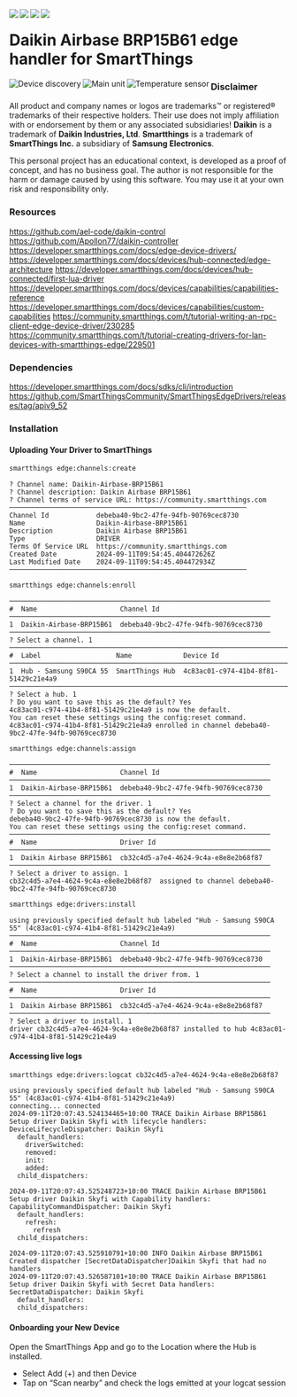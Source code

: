 <div align="center">    
 <img src="https://img.shields.io/github/license/create1st/smartthings-daikin-airbase.svg" align="left" />
 <img src="https://img.shields.io/badge/smartthings.svg" align="left" />
 <img src="https://img.shields.io/badge/APIv10-Hub-Release-0.53.X" align="left" />
 <img src="https://img.shields.io/badge/PRs-welcome-green.svg" align="left" />
</div>

# Daikin Airbase BRP15B61 edge handler for SmartThings

<div align="center">    
 <img src="documentation/discovery.png" align="left" alt="Device discovery" />
 <img src="documentation/unit.png" align="left" alt="Main unit" />
 <img src="documentation/discovery.png" align="left" alt="Temperature sensor" />
</div>

### Disclaimer
All product and company names or logos are trademarks™ or registered® trademarks of their respective holders. 
Their use does not imply affiliation with or endorsement by them or any associated subsidiaries!
**Daikin** is a trademark of **Daikin Industries, Ltd**. **Smartthings** is a trademark of **SmartThings Inc.** a subsidiary of **Samsung Electronics**.

This personal project has an educational context, is developed as a proof of concept, and has no business goal.
The author is not responsible for the harm or damage caused by using this software. You may use it at your own risk and responsibility only.

### Resources
https://github.com/ael-code/daikin-control
https://github.com/Apollon77/daikin-controller
https://developer.smartthings.com/docs/edge-device-drivers/
https://developer.smartthings.com/docs/devices/hub-connected/edge-architecture
https://developer.smartthings.com/docs/devices/hub-connected/first-lua-driver
https://developer.smartthings.com/docs/devices/capabilities/capabilities-reference
https://developer.smartthings.com/docs/devices/capabilities/custom-capabilities
https://community.smartthings.com/t/tutorial-writing-an-rpc-client-edge-device-driver/230285
https://community.smartthings.com/t/tutorial-creating-drivers-for-lan-devices-with-smartthings-edge/229501

### Dependencies
https://developer.smartthings.com/docs/sdks/cli/introduction
https://github.com/SmartThingsCommunity/SmartThingsEdgeDrivers/releases/tag/apiv9_52

### Installation
#### Uploading Your Driver to SmartThings

```bash
smartthings edge:channels:create
```
```text
? Channel name: Daikin-Airbase-BRP15B61
? Channel description: Daikin Airbase BRP15B61
? Channel terms of service URL: https://community.smartthings.com
────────────────────────────────────────────────────────────
Channel Id            debeba40-9bc2-47fe-94fb-90769cec8730
Name                  Daikin-Airbase-BRP15B61
Description           Daikin Airbase BRP15B61
Type                  DRIVER
Terms Of Service URL  https://community.smartthings.com
Created Date          2024-09-11T09:54:45.404472626Z
Last Modified Date    2024-09-11T09:54:45.404472934Z
────────────────────────────────────────────────────────────
```
```bash
smartthings edge:channels:enroll
```
```text
──────────────────────────────────────────────────────────────────
#  Name                     Channel Id
──────────────────────────────────────────────────────────────────
1  Daikin-Airbase-BRP15B61  debeba40-9bc2-47fe-94fb-90769cec8730
──────────────────────────────────────────────────────────────────
? Select a channel. 1
──────────────────────────────────────────────────────────────────────────────────
#  Label                   Name             Device Id
──────────────────────────────────────────────────────────────────────────────────
1  Hub - Samsung S90CA 55  SmartThings Hub  4c83ac01-c974-41b4-8f81-51429c21e4a9
──────────────────────────────────────────────────────────────────────────────────
? Select a hub. 1
? Do you want to save this as the default? Yes
4c83ac01-c974-41b4-8f81-51429c21e4a9 is now the default.
You can reset these settings using the config:reset command.
4c83ac01-c974-41b4-8f81-51429c21e4a9 enrolled in channel debeba40-9bc2-47fe-94fb-90769cec8730
```
```bash
smartthings edge:channels:assign
```
```text
──────────────────────────────────────────────────────────────────
#  Name                     Channel Id
──────────────────────────────────────────────────────────────────
1  Daikin-Airbase-BRP15B61  debeba40-9bc2-47fe-94fb-90769cec8730
──────────────────────────────────────────────────────────────────
? Select a channel for the driver. 1
? Do you want to save this as the default? Yes
debeba40-9bc2-47fe-94fb-90769cec8730 is now the default.
You can reset these settings using the config:reset command.
──────────────────────────────────────────────────────────────────
#  Name                     Driver Id
──────────────────────────────────────────────────────────────────
1  Daikin Airbase BRP15B61  cb32c4d5-a7e4-4624-9c4a-e8e8e2b68f87
──────────────────────────────────────────────────────────────────
? Select a driver to assign. 1
cb32c4d5-a7e4-4624-9c4a-e8e8e2b68f87  assigned to channel debeba40-9bc2-47fe-94fb-90769cec8730
```
```bash
smartthings edge:drivers:install
```
```text
using previously specified default hub labeled "Hub - Samsung S90CA 55" (4c83ac01-c974-41b4-8f81-51429c21e4a9)
──────────────────────────────────────────────────────────────────
#  Name                     Channel Id
──────────────────────────────────────────────────────────────────
1  Daikin-Airbase-BRP15B61  debeba40-9bc2-47fe-94fb-90769cec8730
──────────────────────────────────────────────────────────────────
? Select a channel to install the driver from. 1
──────────────────────────────────────────────────────────────────
#  Name                     Driver Id
──────────────────────────────────────────────────────────────────
1  Daikin Airbase BRP15B61  cb32c4d5-a7e4-4624-9c4a-e8e8e2b68f87
──────────────────────────────────────────────────────────────────
? Select a driver to install. 1
driver cb32c4d5-a7e4-4624-9c4a-e8e8e2b68f87 installed to hub 4c83ac01-c974-41b4-8f81-51429c21e4a9
```
#### Accessing live logs
```shell
smartthings edge:drivers:logcat cb32c4d5-a7e4-4624-9c4a-e8e8e2b68f87
```
```text
using previously specified default hub labeled "Hub - Samsung S90CA 55" (4c83ac01-c974-41b4-8f81-51429c21e4a9)
connecting... connected
2024-09-11T20:07:43.524134465+10:00 TRACE Daikin Airbase BRP15B61  Setup driver Daikin Skyfi with lifecycle handlers:
DeviceLifecycleDispatcher: Daikin Skyfi
  default_handlers:
    driverSwitched:
    removed:
    init:
    added:
  child_dispatchers:

2024-09-11T20:07:43.525248723+10:00 TRACE Daikin Airbase BRP15B61  Setup driver Daikin Skyfi with Capability handlers:
CapabilityCommandDispatcher: Daikin Skyfi
  default_handlers:
    refresh:
      refresh
  child_dispatchers:

2024-09-11T20:07:43.525910791+10:00 INFO Daikin Airbase BRP15B61  Created dispatcher [SecretDataDispatcher]Daikin Skyfi that had no handlers
2024-09-11T20:07:43.526587101+10:00 TRACE Daikin Airbase BRP15B61  Setup driver Daikin Skyfi with Secret Data handlers:
SecretDataDispatcher: Daikin Skyfi
  default_handlers:
  child_dispatchers:
```
#### Onboarding your New Device
Open the SmartThings App and go to the Location where the Hub is installed.

- Select Add (+) and then Device
- Tap on “Scan nearby” and check the logs emitted at your logcat session
